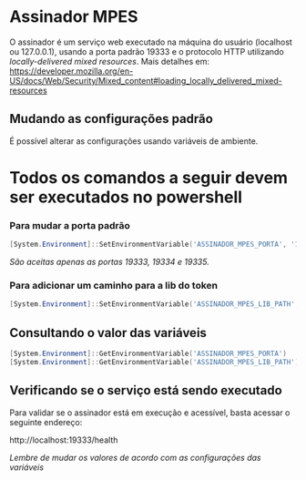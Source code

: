 # Assinador MPES
O assinador é um serviço web executado na máquina do usuário (localhost ou  127.0.0.1), usando a porta padrão 19333 e o protocolo HTTP utilizando *locally-delivered mixed resources*. Mais detalhes em:
https://developer.mozilla.org/en-US/docs/Web/Security/Mixed_content#loading_locally_delivered_mixed-resources

## Mudando as configurações padrão
É possível alterar as configurações usando variáveis de ambiente.

# **Todos os comandos a seguir devem ser executados no powershell**

### Para mudar a porta padrão
```powershell
[System.Environment]::SetEnvironmentVariable('ASSINADOR_MPES_PORTA', '19334', 'User')
```
*São aceitas apenas as portas 19333, 19334 e 19335.*

### Para adicionar um caminho para a lib do token
```powershell
[System.Environment]::SetEnvironmentVariable('ASSINADOR_MPES_LIB_PATH', '/path/da/lib', 'User')
```

## Consultando o valor das variáveis
```powershell
[System.Environment]::GetEnvironmentVariable('ASSINADOR_MPES_PORTA')
[System.Environment]::GetEnvironmentVariable('ASSINADOR_MPES_LIB_PATH')
```

## Verificando se o serviço está sendo executado
Para validar se o assinador está em execução e acessível, basta acessar o seguinte endereço:

http://localhost:19333/health

*Lembre de mudar os valores de acordo com as configurações das variáveis*
